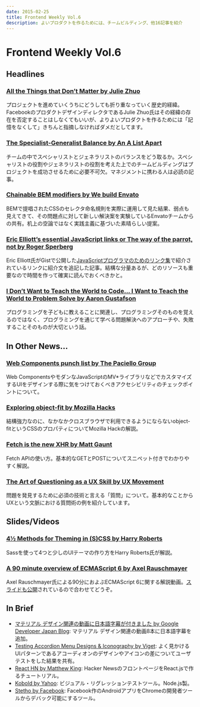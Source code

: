 ```yaml
---
date: 2015-02-25
title: Frontend Weekly Vol.6
description: よいプロダクトを作るためには、チームビルディング、他16記事を紹介
---
```


# Frontend Weekly Vol.6

## Headlines

### [All the Things that Don’t Matter by Julie Zhuo](https://medium.com/the-year-of-the-looking-glass/all-the-things-that-dont-matter-fde892d49743)

プロジェクトを進めていくうちにどうしても折り重なっていく歴史的経緯。FacebookのプロダクトデザインディレクタであるJulie Zhuo氏はその経緯の存在を否定することはしなくてもいいが、よりよいプロダクトを作るためには「記憶をなくして」きちんと指摘しなければダメだとしてます。

### [The Specialist-Generalist Balance by An A List Apart](http://alistapart.com/article/the-specialist-generalist-balance)

チームの中でスペシャリストとジェネラリストのバランスをどう取るか。スペシャリストの役割やジェネラリストの役割を考えた上でのチームビルディングはプロジェクトを成功させるために必要不可欠。マネジメントに携わる人は必読の記事。

### [Chainable BEM modifiers by We build Envato](http://webuild.envato.com/blog/chainable-bem-modifiers/)

BEMで提唱されたCSSのセレクタ命名規則を実際に運用して見た結果、弱点も見えてきて、その問題点に対して新しい解決案を実験しているEnvatoチームからの共有。机上の空論ではなく実践主義に基づいた素晴らしい提案。

### [Eric Elliott’s essential JavaScript links or The way of the parrot, not by Roger Sperberg](http://www.super-script.us/2015/essential-js-links.html)

Eric Elliott氏がGistで公開した[JavaScriptプログラマのためのリンク集](https://gist.github.com/ericelliott/d576f72441fc1b27dace)で紹介されているリンクに紹介文を追記した記事。結構な分量あるが、どのリソースも重要なので時間を作って確実に読んでおくべきかと。

### [I Don’t Want to Teach the World to Code… I Want to Teach the World to Problem Solve by Aaron Gustafson](http://aaron-gustafson.com/notebook/i-dont-want-to-teach-the-world-to-code/)

プログラミングを子どもに教えることに関連し、プログラミングそのものを覚えるのではなく、プログラミングを通じて学べる問題解決へのアプローチや、失敗することそのものが大切という話。

## In Other News…

### [Web Components punch list by The Paciello Group](http://www.paciellogroup.com/blog/2014/09/web-components-punch-list/)

Web ComponentsやモダンなJavaScriptのMV*ライブラリなどでカスタマイズするUIをデザインする際に気をつけておくべきアクセシビリティのチェックポイントについて。

### [Exploring object-fit by Mozilla Hacks](https://hacks.mozilla.org/2015/02/exploring-object-fit/)

結構強力なのに、なかなかクロスブラウザで利用できるようにならないobject-fitというCSSのプロパティについてMozilla Hackの解説。

### [Fetch is the new XHR by Matt Gaunt](https://gauntface.com/blog/2015/02/11/fetch-is-the-new-xhr)

Fetch APIの使い方。基本的なGETとPOSTについてスニペット付きでわかりやすく解説。

### [The Art of Questioning as a UX Skill by UX Movement](http://uxmovement.com/thinking/the-art-of-questioning-as-a-ux-skill/)

問題を発見するために必須の技術と言える「質問」について。基本的なことからUXという文脈における質問術の例を紹介しています。

## Slides/Videos

### [4½ Methods for Theming in (S)CSS by Harry Roberts](https://speakerdeck.com/csswizardry/4half-methods-for-theming-in-s-css)

Sassを使って4つと少しのUIテーマの作り方をHarry Roberts氏が解説。

### [A 90 minute overview of ECMAScript 6 by Axel Rauschmayer](http://www.2ality.com/2015/02/using-es6-today-minsk.html)

Axel Rauschmayer氏による90分におよぶECMAScript 6に関する解説動画。[スライドも公開](https://speakerdeck.com/rauschma/using-ecmascript-6-today)されているので合わせてどうぞ。

## In Brief

- [マテリアル デザイン関連の動画に日本語字幕が付きました by Google Developer Japan Blog](http://googledevjp.blogspot.ca/2015/02/blog-post.html): マテリアル デザイン関連の動画8本に日本語字幕を追加。
- [Testing Accordion Menu Designs & Iconography by Viget](http://viget.com/inspire/testing-accordion-menu-designs-iconography#When:13:31): よく見かけるUIパターンであるアコーディオンのデザインやアイコンの差についてユーザテストをした結果を共有。
- [React HN by Matthew King](https://github.com/mking/react-hn): Hacker NewsのフロントページをReact.jsで作るチュートリアル。
- [Kobold by Yahoo](https://github.com/yahoo/kobold): ビジュアル・リグレッションテストツール。Node.js製。
- [Stetho by Facebook](https://github.com/facebook/stetho): Facebook作のAndroidアプリをChromeの開発者ツールからデバック可能にするツール。
